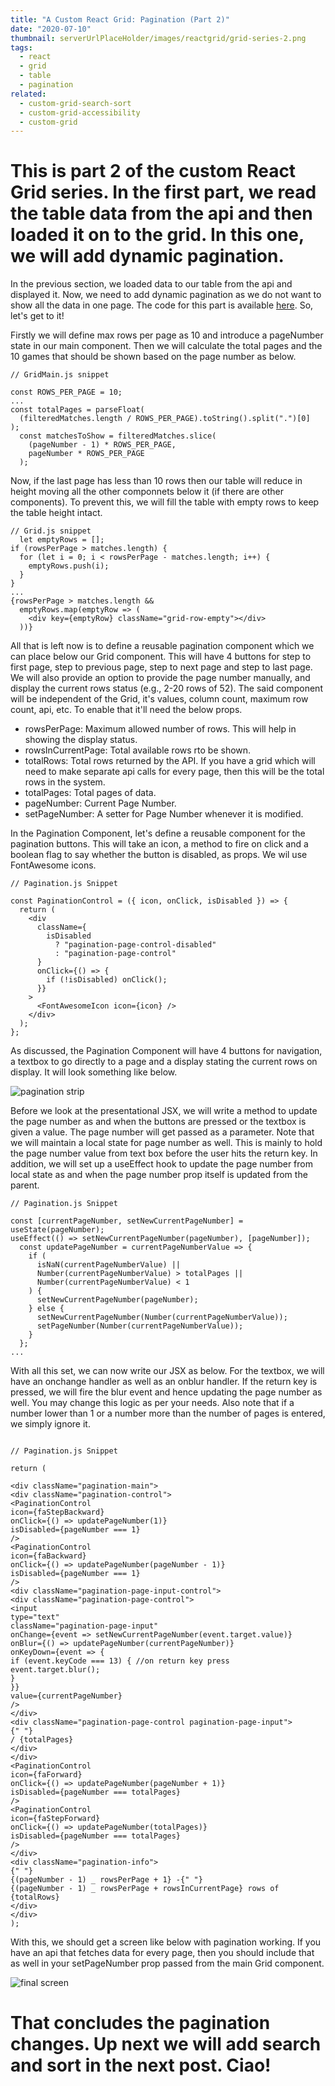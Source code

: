 ```yaml
---
title: "A Custom React Grid: Pagination (Part 2)"
date: "2020-07-10"
thumbnail: serverUrlPlaceHolder/images/reactgrid/grid-series-2.png
tags:
  - react
  - grid
  - table
  - pagination
related:
  - custom-grid-search-sort
  - custom-grid-accessibility
  - custom-grid
---
```


# This is part 2 of the custom React Grid series. In the first part, we read the table data from the api and then loaded it on to the grid. In this one, we will add dynamic pagination.

In the previous section, we loaded data to our table from the api and displayed it. Now, we need to add dynamic pagination as we do not want to show all the data in one page. The code for this part is available [here](https://github.com/sandeepap11/example-code/tree/gridseries-blog-2). So, let's get to it!

Firstly we will define max rows per page as 10 and introduce a pageNumber state in our main component. Then we will calculate the total pages and the 10 games that should be shown based on the page number as below.

```
// GridMain.js snippet

const ROWS_PER_PAGE = 10;
...
const totalPages = parseFloat(
  (filteredMatches.length / ROWS_PER_PAGE).toString().split(".")[0]
);
  const matchesToShow = filteredMatches.slice(
    (pageNumber - 1) * ROWS_PER_PAGE,
    pageNumber * ROWS_PER_PAGE
  );
```

Now, if the last page has less than 10 rows then our table will reduce in height moving all the other componnets below it (if there are other components). To prevent this, we will fill the table with empty rows to keep the table height intact.

```
// Grid.js snippet
  let emptyRows = [];
if (rowsPerPage > matches.length) {
  for (let i = 0; i < rowsPerPage - matches.length; i++) {
    emptyRows.push(i);
  }
}
...
{rowsPerPage > matches.length &&
  emptyRows.map(emptyRow => (
    <div key={emptyRow} className="grid-row-empty"></div>
  ))}
```

All that is left now is to define a reusable pagination component which we can place below our Grid component. This will have 4 buttons for step to first page, step to previous page, step to next page and step to last page. We will also provide an option to provide the page number manually, and display the current rows status (e.g., 2-20 rows of 52). The said component will be independent of the Grid, it's values, column count, maximum row count, api, etc. To enable that it'll need the below props.

- rowsPerPage: Maximum allowed number of rows. This will help in showing the display status.
- rowsInCurrentPage: Total available rows rto be shown.
- totalRows: Total rows returned by the API. If you have a grid which will need to make separate api calls for every page, then this will be the total rows in the system.
- totalPages: Total pages of data.
- pageNumber: Current Page Number.
- setPageNumber: A setter for Page Number whenever it is modified.

In the Pagination Component, let's define a reusable component for the pagination buttons. This will take an icon, a method to fire on click and a boolean flag to say whether the button is disabled, as props. We wil use FontAwesome icons.

```
// Pagination.js Snippet

const PaginationControl = ({ icon, onClick, isDisabled }) => {
  return (
    <div
      className={
        isDisabled
          ? "pagination-page-control-disabled"
          : "pagination-page-control"
      }
      onClick={() => {
        if (!isDisabled) onClick();
      }}
    >
      <FontAwesomeIcon icon={icon} />
    </div>
  );
};
```

As discussed, the Pagination Component will have 4 buttons for navigation, a textbox to go directly to a page and a display stating the current rows on display. It will look something like below.

![pagination strip](serverUrlPlaceHolder/images/reactgrid/grid-series-2-pagination-strip.png)

Before we look at the presentational JSX, we will write a method to update the page number as and when the buttons are pressed or the textbox is given a value. The page number will get passed as a parameter. Note that we will maintain a local state for page number as well. This is mainly to hold the page number value from text box before the user hits the return key. In addition, we will set up a useEffect hook to update the page number from local state as and when the page number prop itself is updated from the parent.

```
// Pagination.js Snippet

const [currentPageNumber, setNewCurrentPageNumber] = useState(pageNumber);
useEffect(() => setNewCurrentPageNumber(pageNumber), [pageNumber]);
  const updatePageNumber = currentPageNumberValue => {
    if (
      isNaN(currentPageNumberValue) ||
      Number(currentPageNumberValue) > totalPages ||
      Number(currentPageNumberValue) < 1
    ) {
      setNewCurrentPageNumber(pageNumber);
    } else {
      setNewCurrentPageNumber(Number(currentPageNumberValue));
      setPageNumber(Number(currentPageNumberValue));
    }
  };
...
```

With all this set, we can now write our JSX as below. For the textbox, we will have an onchange handler as well as an onblur handler. If the return key is pressed, we will fire the blur event and hence updating the page number as well. You may change this logic as per your needs. Also note that if a number lower than 1 or a number more than the number of pages is entered, we simply ignore it.

```

// Pagination.js Snippet

return (

<div className="pagination-main">
<div className="pagination-control">
<PaginationControl
icon={faStepBackward}
onClick={() => updatePageNumber(1)}
isDisabled={pageNumber === 1}
/>
<PaginationControl
icon={faBackward}
onClick={() => updatePageNumber(pageNumber - 1)}
isDisabled={pageNumber === 1}
/>
<div className="pagination-page-input-control">
<div className="pagination-page-control">
<input
type="text"
className="pagination-page-input"
onChange={event => setNewCurrentPageNumber(event.target.value)}
onBlur={() => updatePageNumber(currentPageNumber)}
onKeyDown={event => {
if (event.keyCode === 13) { //on return key press
event.target.blur();
}
}}
value={currentPageNumber}
/>
</div>
<div className="pagination-page-control pagination-page-input">
{" "}
/ {totalPages}
</div>
</div>
<PaginationControl
icon={faForward}
onClick={() => updatePageNumber(pageNumber + 1)}
isDisabled={pageNumber === totalPages}
/>
<PaginationControl
icon={faStepForward}
onClick={() => updatePageNumber(totalPages)}
isDisabled={pageNumber === totalPages}
/>
</div>
<div className="pagination-info">
{" "}
{(pageNumber - 1) _ rowsPerPage + 1} -{" "}
{(pageNumber - 1) _ rowsPerPage + rowsInCurrentPage} rows of {totalRows}
</div>
</div>
);

```

With this, we should get a screen like below with pagination working. If you have an api that fetches data for every page, then you should include that as well in your setPageNumber prop passed from the main Grid component.

![final screen](serverUrlPlaceHolder/images/reactgrid/grid-series-2.png)

# That concludes the pagination changes. Up next we will add search and sort in the next post. Ciao!
